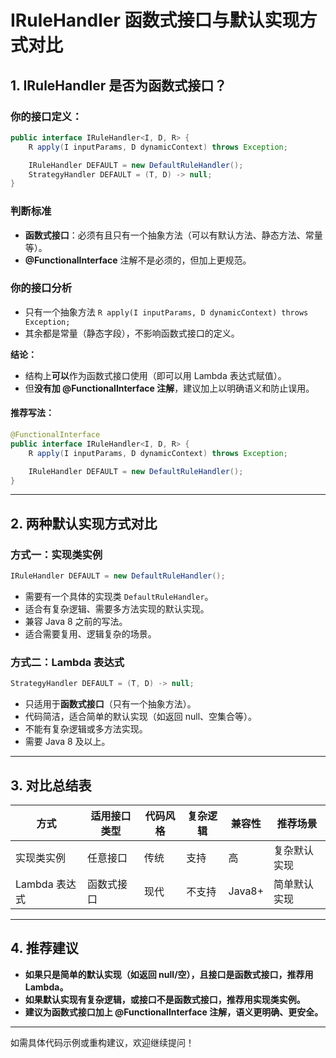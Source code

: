 # IRuleHandler 函数式接口与默认实现方式对比

## 1. IRuleHandler 是否为函数式接口？

### 你的接口定义：
```java
public interface IRuleHandler<I, D, R> {
    R apply(I inputParams, D dynamicContext) throws Exception;

    IRuleHandler DEFAULT = new DefaultRuleHandler();
    StrategyHandler DEFAULT = (T, D) -> null;
}
```

### 判断标准
- **函数式接口**：必须有且只有一个抽象方法（可以有默认方法、静态方法、常量等）。
- **@FunctionalInterface** 注解不是必须的，但加上更规范。

### 你的接口分析
- 只有一个抽象方法 `R apply(I inputParams, D dynamicContext) throws Exception;`
- 其余都是常量（静态字段），不影响函数式接口的定义。

**结论：**
- 结构上**可以**作为函数式接口使用（即可以用 Lambda 表达式赋值）。
- 但**没有加 @FunctionalInterface 注解**，建议加上以明确语义和防止误用。

#### 推荐写法：
```java
@FunctionalInterface
public interface IRuleHandler<I, D, R> {
    R apply(I inputParams, D dynamicContext) throws Exception;

    IRuleHandler DEFAULT = new DefaultRuleHandler();
}
```

---

## 2. 两种默认实现方式对比

### 方式一：实现类实例
```java
IRuleHandler DEFAULT = new DefaultRuleHandler();
```
- 需要有一个具体的实现类 `DefaultRuleHandler`。
- 适合有复杂逻辑、需要多方法实现的默认实现。
- 兼容 Java 8 之前的写法。
- 适合需要复用、逻辑复杂的场景。

### 方式二：Lambda 表达式
```java
StrategyHandler DEFAULT = (T, D) -> null;
```
- 只适用于**函数式接口**（只有一个抽象方法）。
- 代码简洁，适合简单的默认实现（如返回 null、空集合等）。
- 不能有复杂逻辑或多方法实现。
- 需要 Java 8 及以上。

---

## 3. 对比总结表

| 方式                | 适用接口类型     | 代码风格 | 复杂逻辑 | 兼容性 | 推荐场景         |
|---------------------|-----------------|----------|----------|--------|------------------|
| 实现类实例          | 任意接口        | 传统      | 支持     | 高     | 复杂默认实现     |
| Lambda 表达式       | 函数式接口      | 现代      | 不支持   | Java8+ | 简单默认实现     |

---

## 4. 推荐建议

- **如果只是简单的默认实现（如返回 null/空），且接口是函数式接口，推荐用 Lambda。**
- **如果默认实现有复杂逻辑，或接口不是函数式接口，推荐用实现类实例。**
- **建议为函数式接口加上 @FunctionalInterface 注解，语义更明确、更安全。**

---

如需具体代码示例或重构建议，欢迎继续提问！ 